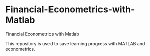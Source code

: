 # Financial-Econometrics-with-Matlab
Financial Econometrics with Matlab


This repository is used to save learning progress with MATLAB and econometrics.
